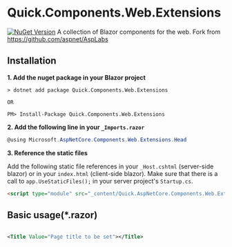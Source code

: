 # Quick.Components.Web.Extensions
[![NuGet Version](http://img.shields.io/nuget/v/Quick.AspNetCore.Components.Web.Extensions.svg?style=flat)](https://www.nuget.org/packages/Quick.AspNetCore.Components.Web.Extensions/)
A collection of Blazor components for the web.
Fork from https://github.com/aspnet/AspLabs


## Installation
**1. Add the nuget package in your Blazor project**
```
> dotnet add package Quick.Components.Web.Extensions

OR

PM> Install-Package Quick.Components.Web.Extensions
```

**2. Add the following line in your `_Imports.razor`**
```csharp
@using Microsoft.AspNetCore.Components.Web.Extensions.Head
```

**3. Reference the static files**

Add the following static file references in your `_Host.cshtml` (server-side blazor) or in your `index.html` (client-side blazor). 
Make sure that there is a call to `app.UseStaticFiles();` in your server project's `Startup.cs`.

```html
<script type="module" src="_content/Quick.AspNetCore.Components.Web.Extensions/headManager.js"></script>
```

## Basic usage(*.razor)

```xml

<Title Value="Page title to be set"></Title>

```